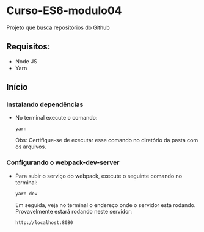 
# Curso-ES6-modulo04
Projeto que busca repositórios do Github


## Requisitos:

<ul>
  <li>Node JS</li>
  <li>Yarn</li>
</ul>

## Início

### Instalando dependências
<ul>
  <li>No terminal execute o comando:
  
```
yarn
```
Obs: Certifique-se de executar esse comando no diretório da pasta com os arquivos.</li></ul>

### Configurando o webpack-dev-server

<ul>
  <li>Para subir o serviço do webpack, execute o seguinte comando no terminal:
  
```
yarn dev
```
  Em seguida, veja no terminal o endereço onde o servidor está rodando. Provavelmente estará rodando neste servidor: </li>
  
```
http://localhost:8080
```
</ul>




